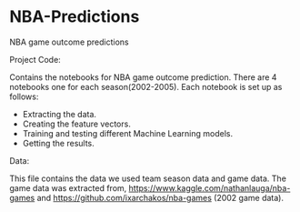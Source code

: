 # NBA-Predictions
NBA game outcome predictions

Project Code:

Contains the notebooks for NBA game outcome prediction.
There are 4 notebooks one for each season(2002-2005).
Each notebook is set up as follows:
- Extracting the data.
- Creating the feature vectors.
- Training and testing different Machine Learning models.
- Getting the results.

Data:

This file contains the data we used team season data and game data.
The game data was extracted from,
https://www.kaggle.com/nathanlauga/nba-games and
https://github.com/ixarchakos/nba-games (2002 game data).
